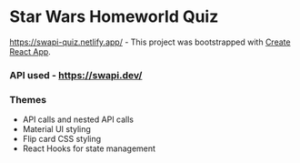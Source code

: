 # Star Wars Homeworld Quiz
https://swapi-quiz.netlify.app/ - This project was bootstrapped with [Create React App](https://github.com/facebook/create-react-app).

### API used - https://swapi.dev/

### Themes
- API calls and nested API calls
- Material UI styling
- Flip card CSS styling
- React Hooks for state management




